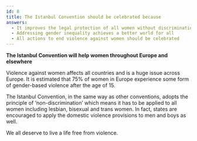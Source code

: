 ```yaml
---
id: 8
title: The Istanbul Convention should be celebrated because
answers:
  - It improves the legal protection of all women without discrimination
  - Addressing gender inequality achieves a better world for all
  - All actions to end violence against women should be celebrated
---
```

**The Istanbul Convention will help women throughout Europe and elsewhere**

Violence against women affects all countries and is a huge issue across Europe.
It is estimated that 75% of women in Europe experience some form of gender-based
violence after the age of 15.

The Istanbul Convention, in the same way as other conventions, adopts the
principle of ‘non-discrimination’ which means it has to be applied to all women
including lesbian, bisexual and trans women.  In fact, states are encouraged to
apply the domestic violence provisions to men and boys as well.

We all deserve to live a life free from violence.
